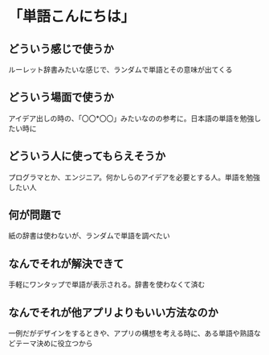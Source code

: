 # 「単語こんにちは」

## どういう感じで使うか
ルーレット辞書みたいな感じで、ランダムで単語とその意味が出てくる

## どういう場面で使うか
アイデア出しの時の、「〇〇*〇〇」みたいなのの参考に。日本語の単語を勉強したい時に

## どういう人に使ってもらえそうか
プログラマとか、エンジニア。何かしらのアイデアを必要とする人。単語を勉強したい人

## 何が問題で
紙の辞書は使わないが、ランダムで単語を調べたい

## なんでそれが解決できて
手軽にワンタップで単語が表示される。辞書を使わなくて済む

## なんでそれが他アプリよりもいい方法なのか
一例だがデザインをするときや、アプリの構想を考える時に、ある単語や熟語などテーマ決めに役立つから